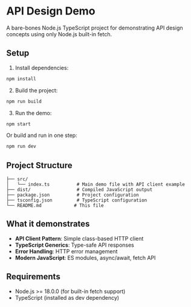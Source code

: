 # API Design Demo

A bare-bones Node.js TypeScript project for demonstrating API design concepts using only Node.js built-in fetch.

## Setup

1. Install dependencies:

```bash
npm install
```

2. Build the project:

```bash
npm run build
```

3. Run the demo:

```bash
npm start
```

Or build and run in one step:

```bash
npm run dev
```

## Project Structure

```
├── src/
│   └── index.ts          # Main demo file with API client example
├── dist/                 # Compiled JavaScript output
├── package.json          # Project configuration
├── tsconfig.json         # TypeScript configuration
└── README.md            # This file
```

## What it demonstrates

- **API Client Pattern**: Simple class-based HTTP client
- **TypeScript Generics**: Type-safe API responses
- **Error Handling**: HTTP error management
- **Modern JavaScript**: ES modules, async/await, fetch API

## Requirements

- Node.js >= 18.0.0 (for built-in fetch support)
- TypeScript (installed as dev dependency)
